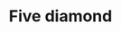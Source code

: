 ---
title: Five diamond
tags: ["five", "diamond", "shapes", "gem", "jewel", "precious", "geometric"]
icon: five-diamond
svg: '<svg xmlns="http://www.w3.org/2000/svg" width="24" height="24" fill="none" viewBox="0 0 24 24" stroke-width="1.5" stroke-linecap="round" stroke-linejoin="round" stroke="currentColor"><path d="M14 8c-2 .5-4.5 0-4.5 0v2.852h2.778c1.227 0 2.222.852 2.222 1.902v1.12c0 2.818-5 2.852-5 0"/><path d="M2.707 10.295a2.41 2.41 0 0 0 0 3.41l7.588 7.588a2.41 2.41 0 0 0 3.41 0l7.588-7.588a2.41 2.41 0 0 0 0-3.41l-7.588-7.588a2.41 2.41 0 0 0-3.41 0z"/></svg>'
---